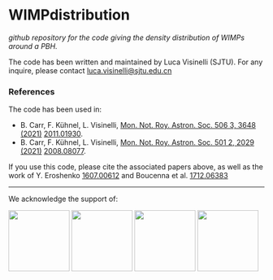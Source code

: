 # WIMPdistribution

*github repository for the code giving the density distribution of WIMPs around a PBH.*

The code has been written and maintained by Luca Visinelli (SJTU). For any inquire, please contact [luca.visinelli@sjtu.edu.cn](mailto:luca.visinelli@sjtu.edu.cn)

### References
The code has been used in:
* B. Carr, F. Kühnel, L. Visinelli, [Mon. Not. Roy. Astron. Soc. 506 3, 3648 (2021)](https://doi.org/10.1093/mnras/stab1930) [2011.01930](https://arxiv.org/abs/2011.01930).
* B. Carr, F. Kühnel, L. Visinelli, [Mon. Not. Roy. Astron. Soc. 501 2, 2029 (2021)](https://doi.org/10.1093/mnras/staa3651) [2008.08077](https://arxiv.org/abs/2008.08077).

If you use this code, please cite the associated papers above, as well as the work of Y. Eroshenko [1607.00612](http://arxiv.org/abs/1607.00612) and Boucenna et al. [1712.06383](http://arxiv.org/abs/1712.06383)

************************************************************************************************

We acknowledge the support of:

   <a href="http://w3.lnf.infn.it/"><img src="https://www.trust-itservices.com/sites/default/files/images/logo/INFN2.png"
height="120px"></a>
   <a href="https://erc.europa.eu/"><img src="https://erc.europa.eu/sites/default/files/LOGO_ERC.jpg"
height="120px"></a>
   <a href="https://web.infn.it/fellini/"><img src="https://scholarship-positions.com/wp-content/uploads/2018/06/FELLINI-Fellowship.png"
height="120px"></a>
   <a href="https://www.nwo.nl/en"><img src="https://images.squarespace-cdn.com/content/v1/592d67b65016e1bf41b13f96/1496395663632-7ZKH4T7MPTX6EPV1YH92/ke17ZwdGBToddI8pDm48kPALBGyU-J1y7KdYWzUZRhxZw-zPPgdn4jUwVcJE1ZvWQUxwkmyExglNqGp0IvTJZamWLI2zvYWH8K3-s_4yszcp2ryTI0HqTOaaUohrI8PIsV_1YvFREPWlQ7fWmbarGd3mXHtHh4g9cxHFgfMv3ig/nwo-logo.png?format=500w"
height="120px"></a>
